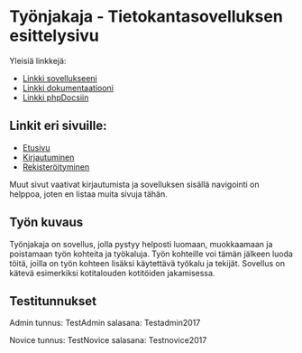 # Työnjakaja - Tietokantasovelluksen esittelysivu

Yleisiä linkkejä:

* [Linkki sovellukseeni](https://laajaosk.users.cs.helsinki.fi/tyonjakaja)
* [Linkki dokumentaatiooni](https://github.com/Ouzii/Tsoha-Bootstrap/blob/master/doc/dokumentaatio.pdf)
* [Linkki phpDocsiin](https://htmlpreview.github.io/?https://github.com/Ouzii/Tsoha-Bootstrap/blob/master/doc/phpDocs/index.html)



## Linkit eri sivuille:
* [Etusivu](https://laajaosk.users.cs.helsinki.fi/tyonjakaja)
* [Kirjautuminen](https://laajaosk.users.cs.helsinki.fi/tyonjakaja/login)
* [Rekisteröityminen](https://laajaosk.users.cs.helsinki.fi/tyonjakaja/register)

Muut sivut vaativat kirjautumista ja sovelluksen sisällä navigointi on helppoa, joten en listaa muita sivuja tähän.



## Työn kuvaus

Työnjakaja on sovellus, jolla pystyy helposti luomaan, muokkaamaan ja poistamaan työn kohteita ja työkaluja. Työn kohteille voi tämän jälkeen luoda töitä, joilla on työn kohteen lisäksi käytettävä työkalu ja tekijät.
Sovellus on kätevä esimerkiksi kotitalouden kotitöiden jakamisessa.


## Testitunnukset

Admin tunnus: TestAdmin
salasana: Testadmin2017

Novice tunnus: TestNovice
salasana: Testnovice2017